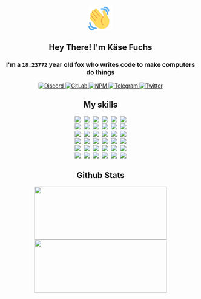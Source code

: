 <div><p align=center><img src=./resources/images/wave.gif width=64px height=64px></p><h2 align=center>Hey There! I'm Käse Fuchs</h2><h3 align=center>I'm a <code>18.23772</code> year old fox who writes code to make computers do things</h3><p align=center><a href=https://discord.com/users/507526681125322772><img alt=Discord src="https://img.shields.io/badge/Discord-5865F2?logo=discord&logoColor=white&style=flat-square#e8b7c2679b476f8095a816f50cf76f05"> </a><a href=https://gitlab.com/kasefuchs><img alt=GitLab src="https://img.shields.io/badge/GitLab-330F63?logo=gitlab&logoColor=white&style=flat-square#e8b7c2679b476f8095a816f50cf76f05"> </a><a href=https://npmjs.com/~kasefuchs><img alt=NPM src="https://img.shields.io/badge/NPM-CB3837?logo=npm&logoColor=white&style=flat-square#e8b7c2679b476f8095a816f50cf76f05"> </a><a href=https://t.me/kasefuchs><img alt=Telegram src="https://img.shields.io/badge/Telegram-2CA5E0?logo=telegram&logoColor=white&style=flat-square#e8b7c2679b476f8095a816f50cf76f05"> </a><a href=https://twitter.com/kasefuchs><img alt=Twitter src="https://img.shields.io/badge/Twitter-1DA1F2?logo=twitter&logoColor=white&style=flat-square#e8b7c2679b476f8095a816f50cf76f05"></a></p><h2 align=center>My skills</h2><p align=center><a href=https://aws.amazon.com/ ><picture><source srcset="https://skillicons.dev/icons?i=aws&theme=dark#e8b7c2679b476f8095a816f50cf76f05" media="(prefers-color-scheme: dark)"><source srcset="https://skillicons.dev/icons?i=aws&theme=light#e8b7c2679b476f8095a816f50cf76f05" media="(prefers-color-scheme: light), (prefers-color-scheme: no-preference)"><img src="https://skillicons.dev/icons?i=aws&theme=light#e8b7c2679b476f8095a816f50cf76f05"></picture></a>&nbsp;&nbsp;<a href=https://en.wikipedia.org/wiki/Bash_(Unix_shell)><picture><source srcset="https://skillicons.dev/icons?i=bash&theme=dark#e8b7c2679b476f8095a816f50cf76f05" media="(prefers-color-scheme: dark)"><source srcset="https://skillicons.dev/icons?i=bash&theme=light#e8b7c2679b476f8095a816f50cf76f05" media="(prefers-color-scheme: light), (prefers-color-scheme: no-preference)"><img src="https://skillicons.dev/icons?i=bash&theme=light#e8b7c2679b476f8095a816f50cf76f05"></picture></a>&nbsp;&nbsp;<a href=https://discord.com/developers/docs><picture><source srcset="https://skillicons.dev/icons?i=bots&theme=dark#e8b7c2679b476f8095a816f50cf76f05" media="(prefers-color-scheme: dark)"><source srcset="https://skillicons.dev/icons?i=bots&theme=light#e8b7c2679b476f8095a816f50cf76f05" media="(prefers-color-scheme: light), (prefers-color-scheme: no-preference)"><img src="https://skillicons.dev/icons?i=bots&theme=light#e8b7c2679b476f8095a816f50cf76f05"></picture></a>&nbsp;&nbsp;<a href=https://www.cloudflare.com/ ><picture><source srcset="https://skillicons.dev/icons?i=cloudflare&theme=dark#e8b7c2679b476f8095a816f50cf76f05" media="(prefers-color-scheme: dark)"><source srcset="https://skillicons.dev/icons?i=cloudflare&theme=light#e8b7c2679b476f8095a816f50cf76f05" media="(prefers-color-scheme: light), (prefers-color-scheme: no-preference)"><img src="https://skillicons.dev/icons?i=cloudflare&theme=light#e8b7c2679b476f8095a816f50cf76f05"></picture></a>&nbsp;&nbsp;<a href=https://en.wikipedia.org/wiki/CSS><picture><source srcset="https://skillicons.dev/icons?i=css&theme=dark#e8b7c2679b476f8095a816f50cf76f05" media="(prefers-color-scheme: dark)"><source srcset="https://skillicons.dev/icons?i=css&theme=light#e8b7c2679b476f8095a816f50cf76f05" media="(prefers-color-scheme: light), (prefers-color-scheme: no-preference)"><img src="https://skillicons.dev/icons?i=css&theme=light#e8b7c2679b476f8095a816f50cf76f05"></picture></a>&nbsp;&nbsp;<a href=https://www.docker.com/ ><picture><source srcset="https://skillicons.dev/icons?i=docker&theme=dark#e8b7c2679b476f8095a816f50cf76f05" media="(prefers-color-scheme: dark)"><source srcset="https://skillicons.dev/icons?i=docker&theme=light#e8b7c2679b476f8095a816f50cf76f05" media="(prefers-color-scheme: light), (prefers-color-scheme: no-preference)"><img src="https://skillicons.dev/icons?i=docker&theme=light#e8b7c2679b476f8095a816f50cf76f05"></picture></a><br><a href=https://www.electronjs.org/ ><picture><source srcset="https://skillicons.dev/icons?i=electron&theme=dark#e8b7c2679b476f8095a816f50cf76f05" media="(prefers-color-scheme: dark)"><source srcset="https://skillicons.dev/icons?i=electron&theme=light#e8b7c2679b476f8095a816f50cf76f05" media="(prefers-color-scheme: light), (prefers-color-scheme: no-preference)"><img src="https://skillicons.dev/icons?i=electron&theme=light#e8b7c2679b476f8095a816f50cf76f05"></picture></a>&nbsp;&nbsp;<a href=https://expressjs.com/ ><picture><source srcset="https://skillicons.dev/icons?i=express&theme=dark#e8b7c2679b476f8095a816f50cf76f05" media="(prefers-color-scheme: dark)"><source srcset="https://skillicons.dev/icons?i=express&theme=light#e8b7c2679b476f8095a816f50cf76f05" media="(prefers-color-scheme: light), (prefers-color-scheme: no-preference)"><img src="https://skillicons.dev/icons?i=express&theme=light#e8b7c2679b476f8095a816f50cf76f05"></picture></a>&nbsp;&nbsp;<a href=https://www.figma.com/ ><picture><source srcset="https://skillicons.dev/icons?i=figma&theme=dark#e8b7c2679b476f8095a816f50cf76f05" media="(prefers-color-scheme: dark)"><source srcset="https://skillicons.dev/icons?i=figma&theme=light#e8b7c2679b476f8095a816f50cf76f05" media="(prefers-color-scheme: light), (prefers-color-scheme: no-preference)"><img src="https://skillicons.dev/icons?i=figma&theme=light#e8b7c2679b476f8095a816f50cf76f05"></picture></a>&nbsp;&nbsp;<a href=https://firebase.google.com/ ><picture><source srcset="https://skillicons.dev/icons?i=firebase&theme=dark#e8b7c2679b476f8095a816f50cf76f05" media="(prefers-color-scheme: dark)"><source srcset="https://skillicons.dev/icons?i=firebase&theme=light#e8b7c2679b476f8095a816f50cf76f05" media="(prefers-color-scheme: light), (prefers-color-scheme: no-preference)"><img src="https://skillicons.dev/icons?i=firebase&theme=light#e8b7c2679b476f8095a816f50cf76f05"></picture></a>&nbsp;&nbsp;<a href=https://flask.palletsprojects.com/ ><picture><source srcset="https://skillicons.dev/icons?i=flask&theme=dark#e8b7c2679b476f8095a816f50cf76f05" media="(prefers-color-scheme: dark)"><source srcset="https://skillicons.dev/icons?i=flask&theme=light#e8b7c2679b476f8095a816f50cf76f05" media="(prefers-color-scheme: light), (prefers-color-scheme: no-preference)"><img src="https://skillicons.dev/icons?i=flask&theme=light#e8b7c2679b476f8095a816f50cf76f05"></picture></a>&nbsp;&nbsp;<a href=https://cloud.google.com/ ><picture><source srcset="https://skillicons.dev/icons?i=gcp&theme=dark#e8b7c2679b476f8095a816f50cf76f05" media="(prefers-color-scheme: dark)"><source srcset="https://skillicons.dev/icons?i=gcp&theme=light#e8b7c2679b476f8095a816f50cf76f05" media="(prefers-color-scheme: light), (prefers-color-scheme: no-preference)"><img src="https://skillicons.dev/icons?i=gcp&theme=light#e8b7c2679b476f8095a816f50cf76f05"></picture></a><br><a href=https://git-scm.com/ ><picture><source srcset="https://skillicons.dev/icons?i=git&theme=dark#e8b7c2679b476f8095a816f50cf76f05" media="(prefers-color-scheme: dark)"><source srcset="https://skillicons.dev/icons?i=git&theme=light#e8b7c2679b476f8095a816f50cf76f05" media="(prefers-color-scheme: light), (prefers-color-scheme: no-preference)"><img src="https://skillicons.dev/icons?i=git&theme=light#e8b7c2679b476f8095a816f50cf76f05"></picture></a>&nbsp;&nbsp;<a href=https://github.com/ ><picture><source srcset="https://skillicons.dev/icons?i=github&theme=dark#e8b7c2679b476f8095a816f50cf76f05" media="(prefers-color-scheme: dark)"><source srcset="https://skillicons.dev/icons?i=github&theme=light#e8b7c2679b476f8095a816f50cf76f05" media="(prefers-color-scheme: light), (prefers-color-scheme: no-preference)"><img src="https://skillicons.dev/icons?i=github&theme=light#e8b7c2679b476f8095a816f50cf76f05"></picture></a>&nbsp;&nbsp;<a href=https://gitlab.com/ ><picture><source srcset="https://skillicons.dev/icons?i=gitlab&theme=dark#e8b7c2679b476f8095a816f50cf76f05" media="(prefers-color-scheme: dark)"><source srcset="https://skillicons.dev/icons?i=gitlab&theme=light#e8b7c2679b476f8095a816f50cf76f05" media="(prefers-color-scheme: light), (prefers-color-scheme: no-preference)"><img src="https://skillicons.dev/icons?i=gitlab&theme=light#e8b7c2679b476f8095a816f50cf76f05"></picture></a>&nbsp;&nbsp;<a href=https://www.heroku.com/ ><picture><source srcset="https://skillicons.dev/icons?i=heroku&theme=dark#e8b7c2679b476f8095a816f50cf76f05" media="(prefers-color-scheme: dark)"><source srcset="https://skillicons.dev/icons?i=heroku&theme=light#e8b7c2679b476f8095a816f50cf76f05" media="(prefers-color-scheme: light), (prefers-color-scheme: no-preference)"><img src="https://skillicons.dev/icons?i=heroku&theme=light#e8b7c2679b476f8095a816f50cf76f05"></picture></a>&nbsp;&nbsp;<a href=https://en.wikipedia.org/wiki/HTML><picture><source srcset="https://skillicons.dev/icons?i=html&theme=dark#e8b7c2679b476f8095a816f50cf76f05" media="(prefers-color-scheme: dark)"><source srcset="https://skillicons.dev/icons?i=html&theme=light#e8b7c2679b476f8095a816f50cf76f05" media="(prefers-color-scheme: light), (prefers-color-scheme: no-preference)"><img src="https://skillicons.dev/icons?i=html&theme=light#e8b7c2679b476f8095a816f50cf76f05"></picture></a>&nbsp;&nbsp;<a href=https://en.wikipedia.org/wiki/JavaScript><picture><source srcset="https://skillicons.dev/icons?i=js&theme=dark#e8b7c2679b476f8095a816f50cf76f05" media="(prefers-color-scheme: dark)"><source srcset="https://skillicons.dev/icons?i=js&theme=light#e8b7c2679b476f8095a816f50cf76f05" media="(prefers-color-scheme: light), (prefers-color-scheme: no-preference)"><img src="https://skillicons.dev/icons?i=js&theme=light#e8b7c2679b476f8095a816f50cf76f05"></picture></a><br><a href=https://en.wikipedia.org/wiki/Linux><picture><source srcset="https://skillicons.dev/icons?i=linux&theme=dark#e8b7c2679b476f8095a816f50cf76f05" media="(prefers-color-scheme: dark)"><source srcset="https://skillicons.dev/icons?i=linux&theme=light#e8b7c2679b476f8095a816f50cf76f05" media="(prefers-color-scheme: light), (prefers-color-scheme: no-preference)"><img src="https://skillicons.dev/icons?i=linux&theme=light#e8b7c2679b476f8095a816f50cf76f05"></picture></a>&nbsp;&nbsp;<a href=https://mui.com/ ><picture><source srcset="https://skillicons.dev/icons?i=materialui&theme=dark#e8b7c2679b476f8095a816f50cf76f05" media="(prefers-color-scheme: dark)"><source srcset="https://skillicons.dev/icons?i=materialui&theme=light#e8b7c2679b476f8095a816f50cf76f05" media="(prefers-color-scheme: light), (prefers-color-scheme: no-preference)"><img src="https://skillicons.dev/icons?i=materialui&theme=light#e8b7c2679b476f8095a816f50cf76f05"></picture></a>&nbsp;&nbsp;<a href=https://en.wikipedia.org/wiki/Markdown><picture><source srcset="https://skillicons.dev/icons?i=md&theme=dark#e8b7c2679b476f8095a816f50cf76f05" media="(prefers-color-scheme: dark)"><source srcset="https://skillicons.dev/icons?i=md&theme=light#e8b7c2679b476f8095a816f50cf76f05" media="(prefers-color-scheme: light), (prefers-color-scheme: no-preference)"><img src="https://skillicons.dev/icons?i=md&theme=light#e8b7c2679b476f8095a816f50cf76f05"></picture></a>&nbsp;&nbsp;<a href=https://www.mongodb.com/ ><picture><source srcset="https://skillicons.dev/icons?i=mongodb&theme=dark#e8b7c2679b476f8095a816f50cf76f05" media="(prefers-color-scheme: dark)"><source srcset="https://skillicons.dev/icons?i=mongodb&theme=light#e8b7c2679b476f8095a816f50cf76f05" media="(prefers-color-scheme: light), (prefers-color-scheme: no-preference)"><img src="https://skillicons.dev/icons?i=mongodb&theme=light#e8b7c2679b476f8095a816f50cf76f05"></picture></a>&nbsp;&nbsp;<a href=https://www.mysql.com/ ><picture><source srcset="https://skillicons.dev/icons?i=mysql&theme=dark#e8b7c2679b476f8095a816f50cf76f05" media="(prefers-color-scheme: dark)"><source srcset="https://skillicons.dev/icons?i=mysql&theme=light#e8b7c2679b476f8095a816f50cf76f05" media="(prefers-color-scheme: light), (prefers-color-scheme: no-preference)"><img src="https://skillicons.dev/icons?i=mysql&theme=light#e8b7c2679b476f8095a816f50cf76f05"></picture></a>&nbsp;&nbsp;<a href=https://nextjs.org/ ><picture><source srcset="https://skillicons.dev/icons?i=nextjs&theme=dark#e8b7c2679b476f8095a816f50cf76f05" media="(prefers-color-scheme: dark)"><source srcset="https://skillicons.dev/icons?i=nextjs&theme=light#e8b7c2679b476f8095a816f50cf76f05" media="(prefers-color-scheme: light), (prefers-color-scheme: no-preference)"><img src="https://skillicons.dev/icons?i=nextjs&theme=light#e8b7c2679b476f8095a816f50cf76f05"></picture></a><br><a href=https://nodejs.org/en/ ><picture><source srcset="https://skillicons.dev/icons?i=nodejs&theme=dark#e8b7c2679b476f8095a816f50cf76f05" media="(prefers-color-scheme: dark)"><source srcset="https://skillicons.dev/icons?i=nodejs&theme=light#e8b7c2679b476f8095a816f50cf76f05" media="(prefers-color-scheme: light), (prefers-color-scheme: no-preference)"><img src="https://skillicons.dev/icons?i=nodejs&theme=light#e8b7c2679b476f8095a816f50cf76f05"></picture></a>&nbsp;&nbsp;<a href=https://www.postgresql.org/ ><picture><source srcset="https://skillicons.dev/icons?i=postgres&theme=dark#e8b7c2679b476f8095a816f50cf76f05" media="(prefers-color-scheme: dark)"><source srcset="https://skillicons.dev/icons?i=postgres&theme=light#e8b7c2679b476f8095a816f50cf76f05" media="(prefers-color-scheme: light), (prefers-color-scheme: no-preference)"><img src="https://skillicons.dev/icons?i=postgres&theme=light#e8b7c2679b476f8095a816f50cf76f05"></picture></a>&nbsp;&nbsp;<a href=https://learn.microsoft.com/en-us/powershell/ ><picture><source srcset="https://skillicons.dev/icons?i=powershell&theme=dark#e8b7c2679b476f8095a816f50cf76f05" media="(prefers-color-scheme: dark)"><source srcset="https://skillicons.dev/icons?i=powershell&theme=light#e8b7c2679b476f8095a816f50cf76f05" media="(prefers-color-scheme: light), (prefers-color-scheme: no-preference)"><img src="https://skillicons.dev/icons?i=powershell&theme=light#e8b7c2679b476f8095a816f50cf76f05"></picture></a>&nbsp;&nbsp;<a href=https://www.python.org/ ><picture><source srcset="https://skillicons.dev/icons?i=py&theme=dark#e8b7c2679b476f8095a816f50cf76f05" media="(prefers-color-scheme: dark)"><source srcset="https://skillicons.dev/icons?i=py&theme=light#e8b7c2679b476f8095a816f50cf76f05" media="(prefers-color-scheme: light), (prefers-color-scheme: no-preference)"><img src="https://skillicons.dev/icons?i=py&theme=light#e8b7c2679b476f8095a816f50cf76f05"></picture></a>&nbsp;&nbsp;<a href=https://www.raspberrypi.org/ ><picture><source srcset="https://skillicons.dev/icons?i=raspberrypi&theme=dark#e8b7c2679b476f8095a816f50cf76f05" media="(prefers-color-scheme: dark)"><source srcset="https://skillicons.dev/icons?i=raspberrypi&theme=light#e8b7c2679b476f8095a816f50cf76f05" media="(prefers-color-scheme: light), (prefers-color-scheme: no-preference)"><img src="https://skillicons.dev/icons?i=raspberrypi&theme=light#e8b7c2679b476f8095a816f50cf76f05"></picture></a>&nbsp;&nbsp;<a href=https://reactjs.org/ ><picture><source srcset="https://skillicons.dev/icons?i=react&theme=dark#e8b7c2679b476f8095a816f50cf76f05" media="(prefers-color-scheme: dark)"><source srcset="https://skillicons.dev/icons?i=react&theme=light#e8b7c2679b476f8095a816f50cf76f05" media="(prefers-color-scheme: light), (prefers-color-scheme: no-preference)"><img src="https://skillicons.dev/icons?i=react&theme=light#e8b7c2679b476f8095a816f50cf76f05"></picture></a><br><a href=https://redux.js.org/ ><picture><source srcset="https://skillicons.dev/icons?i=redux&theme=dark#e8b7c2679b476f8095a816f50cf76f05" media="(prefers-color-scheme: dark)"><source srcset="https://skillicons.dev/icons?i=redux&theme=light#e8b7c2679b476f8095a816f50cf76f05" media="(prefers-color-scheme: light), (prefers-color-scheme: no-preference)"><img src="https://skillicons.dev/icons?i=redux&theme=light#e8b7c2679b476f8095a816f50cf76f05"></picture></a>&nbsp;&nbsp;<a href=https://en.wikipedia.org/wiki/Regular_expression><picture><source srcset="https://skillicons.dev/icons?i=regex&theme=dark#e8b7c2679b476f8095a816f50cf76f05" media="(prefers-color-scheme: dark)"><source srcset="https://skillicons.dev/icons?i=regex&theme=light#e8b7c2679b476f8095a816f50cf76f05" media="(prefers-color-scheme: light), (prefers-color-scheme: no-preference)"><img src="https://skillicons.dev/icons?i=regex&theme=light#e8b7c2679b476f8095a816f50cf76f05"></picture></a>&nbsp;&nbsp;<a href=https://en.wikipedia.org/wiki/Sass_(stylesheet_language)><picture><source srcset="https://skillicons.dev/icons?i=sass&theme=dark#e8b7c2679b476f8095a816f50cf76f05" media="(prefers-color-scheme: dark)"><source srcset="https://skillicons.dev/icons?i=sass&theme=light#e8b7c2679b476f8095a816f50cf76f05" media="(prefers-color-scheme: light), (prefers-color-scheme: no-preference)"><img src="https://skillicons.dev/icons?i=sass&theme=light#e8b7c2679b476f8095a816f50cf76f05"></picture></a>&nbsp;&nbsp;<a href=https://www.typescriptlang.org/ ><picture><source srcset="https://skillicons.dev/icons?i=ts&theme=dark#e8b7c2679b476f8095a816f50cf76f05" media="(prefers-color-scheme: dark)"><source srcset="https://skillicons.dev/icons?i=ts&theme=light#e8b7c2679b476f8095a816f50cf76f05" media="(prefers-color-scheme: light), (prefers-color-scheme: no-preference)"><img src="https://skillicons.dev/icons?i=ts&theme=light#e8b7c2679b476f8095a816f50cf76f05"></picture></a>&nbsp;&nbsp;<a href=https://unity.com/ ><picture><source srcset="https://skillicons.dev/icons?i=unity&theme=dark#e8b7c2679b476f8095a816f50cf76f05" media="(prefers-color-scheme: dark)"><source srcset="https://skillicons.dev/icons?i=unity&theme=light#e8b7c2679b476f8095a816f50cf76f05" media="(prefers-color-scheme: light), (prefers-color-scheme: no-preference)"><img src="https://skillicons.dev/icons?i=unity&theme=light#e8b7c2679b476f8095a816f50cf76f05"></picture></a>&nbsp;&nbsp;<a href=https://workers.cloudflare.com/ ><picture><source srcset="https://skillicons.dev/icons?i=workers&theme=dark#e8b7c2679b476f8095a816f50cf76f05" media="(prefers-color-scheme: dark)"><source srcset="https://skillicons.dev/icons?i=workers&theme=light#e8b7c2679b476f8095a816f50cf76f05" media="(prefers-color-scheme: light), (prefers-color-scheme: no-preference)"><img src="https://skillicons.dev/icons?i=workers&theme=light#e8b7c2679b476f8095a816f50cf76f05"></picture></a><br></p><h2 align=center>Github Stats</h2><p align=center><picture><source srcset="https://github-readme-stats-kasefuchs.vercel.app/api/?count_private=true&hide_border=true&hide_rank=true&line_height=20&hide_title=true&username=Kasefuchs&theme=dark#e8b7c2679b476f8095a816f50cf76f05" media="(prefers-color-scheme: dark)"><source srcset="https://github-readme-stats-kasefuchs.vercel.app/api/?count_private=true&hide_border=true&hide_rank=true&line_height=20&hide_title=true&username=Kasefuchs&theme=light#e8b7c2679b476f8095a816f50cf76f05" media="(prefers-color-scheme: light), (prefers-color-scheme: no-preference)"><img align=middle width=350 height=140 src="https://github-readme-stats-kasefuchs.vercel.app/api/?count_private=true&hide_border=true&hide_rank=true&line_height=20&hide_title=true&username=Kasefuchs&theme=light#e8b7c2679b476f8095a816f50cf76f05"></picture><picture><source srcset="https://github-readme-stats-kasefuchs.vercel.app/api/top-langs/?count_private=true&hide_border=true&layout=compact&username=Kasefuchs&theme=dark#e8b7c2679b476f8095a816f50cf76f05" media="(prefers-color-scheme: dark)"><source srcset="https://github-readme-stats-kasefuchs.vercel.app/api/top-langs/?count_private=true&hide_border=true&layout=compact&username=Kasefuchs&theme=light#e8b7c2679b476f8095a816f50cf76f05" media="(prefers-color-scheme: light), (prefers-color-scheme: no-preference)"><img align=middle width=350 height=140 src="https://github-readme-stats-kasefuchs.vercel.app/api/top-langs/?count_private=true&hide_border=true&layout=compact&username=Kasefuchs&theme=light#e8b7c2679b476f8095a816f50cf76f05"></picture></p><img src="https://hit.yhype.me/github/profile?user_id=64592097#e8b7c2679b476f8095a816f50cf76f05" alt=""></div>